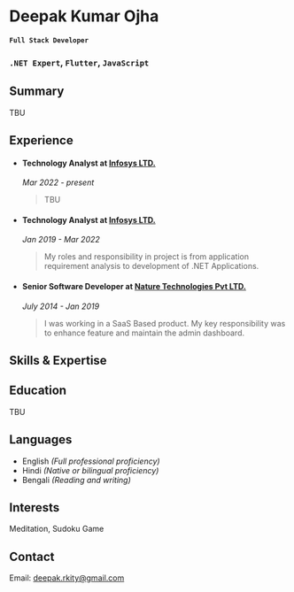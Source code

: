 # Deepak Kumar Ojha 

#### `Full Stack Developer`
### `.NET Expert`, `Flutter`, `JavaScript`

## Summary
TBU

## Experience
- #### Technology Analyst at [Infosys LTD.](https://www.infosys.com)
  *Mar 2022 - present*
    > TBU
- #### Technology Analyst at [Infosys LTD.](https://www.infosys.com)
  *Jan 2019 - Mar 2022*
    > My roles and responsibility in project is from application requirement analysis to development of .NET Applications.
- #### Senior Software Developer at [Nature Technologies Pvt LTD.](https://www.natureglobal.com)
  *July 2014 - Jan 2019*
    > I was working in a SaaS Based product. My key responsibility was to enhance feature and maintain the admin dashboard.

## Skills & Expertise


## Education
TBU

## Languages
- English *(Full professional proficiency)*
- Hindi *(Native or bilingual proficiency)*
- Bengali *(Reading and writing)*

## Interests
Meditation, Sudoku Game

## Contact
Email: [deepak.rkity@gmail.com](mailto:deepak.rkity@gmail.com)
